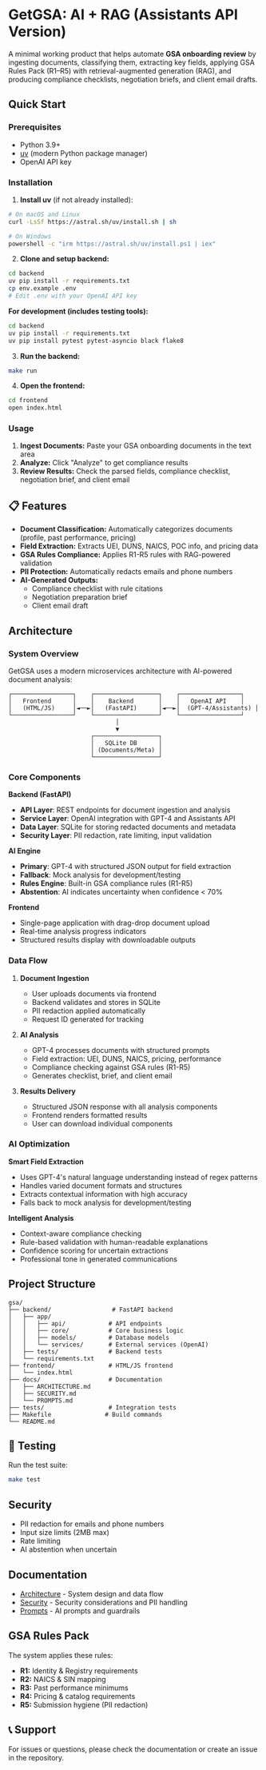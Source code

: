 # GetGSA: AI + RAG (Assistants API Version)

A minimal working product that helps automate **GSA onboarding review** by ingesting documents, classifying them, extracting key fields, applying GSA Rules Pack (R1–R5) with retrieval-augmented generation (RAG), and producing compliance checklists, negotiation briefs, and client email drafts.

##  Quick Start

### Prerequisites
- Python 3.9+
- [uv](https://docs.astral.sh/uv/) (modern Python package manager)
- OpenAI API key

### Installation

1. **Install uv** (if not already installed):
```bash
# On macOS and Linux
curl -LsSf https://astral.sh/uv/install.sh | sh

# On Windows
powershell -c "irm https://astral.sh/uv/install.ps1 | iex"
```

2. **Clone and setup backend:**
```bash
cd backend
uv pip install -r requirements.txt
cp env.example .env
# Edit .env with your OpenAI API key
```

**For development (includes testing tools):**
```bash
cd backend
uv pip install -r requirements.txt
uv pip install pytest pytest-asyncio black flake8
```

3. **Run the backend:**
```bash
make run
```

4. **Open the frontend:**
```bash
cd frontend
open index.html
```

### Usage

1. **Ingest Documents:** Paste your GSA onboarding documents in the text area
2. **Analyze:** Click "Analyze" to get compliance results
3. **Review Results:** Check the parsed fields, compliance checklist, negotiation brief, and client email

## 📋 Features

- **Document Classification:** Automatically categorizes documents (profile, past performance, pricing)
- **Field Extraction:** Extracts UEI, DUNS, NAICS, POC info, and pricing data
- **GSA Rules Compliance:** Applies R1-R5 rules with RAG-powered validation
- **PII Protection:** Automatically redacts emails and phone numbers
- **AI-Generated Outputs:**
  - Compliance checklist with rule citations
  - Negotiation preparation brief
  - Client email draft

##  Architecture

### System Overview
GetGSA uses a modern microservices architecture with AI-powered document analysis:

```
┌─────────────────┐    ┌──────────────────┐    ┌─────────────────┐
│   Frontend      │    │    Backend       │    │   OpenAI API    │
│   (HTML/JS)     │◄──►│   (FastAPI)      │◄──►│  (GPT-4/Assistants) │
└─────────────────┘    └──────────────────┘    └─────────────────┘
                              │
                              ▼
                       ┌──────────────────┐
                       │   SQLite DB      │
                       │ (Documents/Meta) │
                       └──────────────────┘
```

### Core Components

**Backend (FastAPI)**
- **API Layer**: REST endpoints for document ingestion and analysis
- **Service Layer**: OpenAI integration with GPT-4 and Assistants API
- **Data Layer**: SQLite for storing redacted documents and metadata
- **Security Layer**: PII redaction, rate limiting, input validation

**AI Engine**
- **Primary**: GPT-4 with structured JSON output for field extraction
- **Fallback**: Mock analysis for development/testing
- **Rules Engine**: Built-in GSA compliance rules (R1-R5)
- **Abstention**: AI indicates uncertainty when confidence < 70%

**Frontend**
- Single-page application with drag-drop document upload
- Real-time analysis progress indicators
- Structured results display with downloadable outputs

### Data Flow

1. **Document Ingestion**
   - User uploads documents via frontend
   - Backend validates and stores in SQLite
   - PII redaction applied automatically
   - Request ID generated for tracking

2. **AI Analysis**
   - GPT-4 processes documents with structured prompts
   - Field extraction: UEI, DUNS, NAICS, pricing, performance
   - Compliance checking against GSA rules (R1-R5)
   - Generates checklist, brief, and client email

3. **Results Delivery**
   - Structured JSON response with all analysis components
   - Frontend renders formatted results
   - User can download individual components

### AI Optimization

**Smart Field Extraction**
- Uses GPT-4's natural language understanding instead of regex patterns
- Handles varied document formats and structures
- Extracts contextual information with high accuracy
- Falls back to mock analysis for development/testing

**Intelligent Analysis**
- Context-aware compliance checking
- Rule-based validation with human-readable explanations
- Confidence scoring for uncertain extractions
- Professional tone in generated communications

## Project Structure

```
gsa/
├── backend/                 # FastAPI backend
│   ├── app/
│   │   ├── api/            # API endpoints
│   │   ├── core/           # Core business logic
│   │   ├── models/         # Database models
│   │   └── services/       # External services (OpenAI)
│   ├── tests/              # Backend tests
│   └── requirements.txt
├── frontend/               # HTML/JS frontend
│   └── index.html
├── docs/                   # Documentation
│   ├── ARCHITECTURE.md
│   ├── SECURITY.md
│   └── PROMPTS.md
├── tests/                  # Integration tests
├── Makefile               # Build commands
└── README.md
```

## 🧪 Testing

Run the test suite:
```bash
make test
```

## Security

- PII redaction for emails and phone numbers
- Input size limits (2MB max)
- Rate limiting
- AI abstention when uncertain

##  Documentation

- [Architecture](docs/ARCHITECTURE.md) - System design and data flow
- [Security](docs/SECURITY.md) - Security considerations and PII handling
- [Prompts](docs/PROMPTS.md) - AI prompts and guardrails

##  GSA Rules Pack

The system applies these rules:
- **R1:** Identity & Registry requirements
- **R2:** NAICS & SIN mapping
- **R3:** Past performance minimums
- **R4:** Pricing & catalog requirements
- **R5:** Submission hygiene (PII redaction)

## 📞 Support

For issues or questions, please check the documentation or create an issue in the repository.
